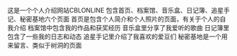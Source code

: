 这是一个个人介绍网站CBLONLINE
包含首页、档案馆、音乐盒、日记簿、追星手记、秘密基地六个页面
首页是包含个人简介和个人照片的页面，有关于个人的自我介绍
档案馆中包含我的作品和获奖经历
音乐盒里分享了我爱听的歌曲
日记簿里包含了一些我的日志和动态
追星手记里介绍了我喜欢的爱豆们
秘密基地是一个用来留言、类似于树洞的页面
